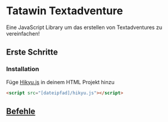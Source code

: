 # Tatawin Textadventure
Eine JavaScript Library um das erstellen von Textadventures zu vereinfachen!



## Erste Schritte

### Installation
Füge [Hikyu.js](http://semver.org/) in deinem HTML Projekt hinzu

```html
<script src="[dateipfad]/hikyu.js"></script>
```




## [Befehle](https://github.com/JHikyu/TatawinTextadventure/blob/master/Befehle.md) 
